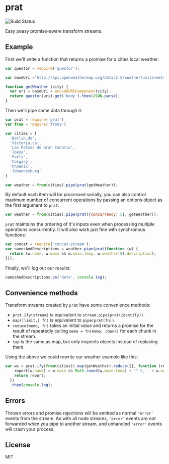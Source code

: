 # prat

![Build Status](https://travis-ci.org/grncdr/js-prat.svg?branch=master)

Easy peasy promise-aware transform streams.

## Example

First we'll write a function that returns a promise for a cities local weather:

```javascript
var questor = require('questor');

var baseUri ='http://api.openweathermap.org/data/2.5/weather?units=metric&q=';

function getWeather (city) {
  var uri = baseUri + encodeURIComponent(city);
  return questor(uri).get('body').then(JSON.parse);
}
```

Then we'll pipe some data through it:

```javascript
var prat = require('prat')
var from = require('from2')

var cities = [
  'Berlin,de',
  'Victoria,ca',
  'Las Palmas de Gran Canaria',
  'Tokyo',
  'Paris',
  'Calgary',
  'Phoenix',
  'Johannesburg'
]

var weather = from(cities).pipe(prat(getWeather));
```

By default each item will be processed serially, you can also control maximum number of concurrent operations by passing an options object as the first argument to `prat`:

```javascript
var weather = from(cities).pipe(prat({concurrency: 5}, getWeather));
```

`prat` maintains the ordering of it's inputs even when processing multiple operations concurrently. It will also work just fine with synchronous functions:

```javascript
var concat = require('concat-stream');
var namesAndDescriptions = weather.pipe(prat(function (w) {
  return [w.name, w.main && w.main.temp, w.weather[0].description];
}));
```

Finally, we'll log out our results:

```javascript
namesAndDescriptions.on('data', console.log);
```

## Convenience methods

Transform streams created by `prat` have some convenience methods:

 * `prat.ify(stream)` is equivalent to `stream.pipe(prat(identify))`.
 * `map([limit,] fn)` is equivalent to `pipe(prat(fn))`.
 * `reduce(memo, fn)` takes an initial value and returns a promise for the result of repeatedly calling `memo = fn(memo, chunk)` for each chunk in the stream.
 * `tap` is the same as map, but only inspects objects instead of replacing them.

Using the above we could rewrite our weather example like this:

```javascript
var ws = prat.ify(from(cities)).map(getWeather).reduce({}, function (report, w) {
    report[w.name] = w.main && Math.round(w.main.temp) + '° C, ' + w.weather[0].description
    return report;
  })
  .then(console.log);
```

## Errors

Thrown errors and promise rejections will be emitted as normal `'error'` events from the stream. As with all node streams, `'error'` events are *not* forwarded when you pipe to another stream, and unhandled `'error'` events will crash your process.

## License

MIT

